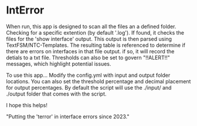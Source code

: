 # IntError
When run, this app is designed to scan all the files an a defined folder. Checking for a specific extention (by default '.log'). If found, it checks the files for the 'show interface' output. This output is then parsed using TextFSM/NTC-Templates. The resulting table is referenced to determine if there are errors on interfaces in that file output. if so, it will record the detials to a txt file. Thresholds can also be set to govern "!!ALERT!!" messages, which highlight potential issues.

To use this app...
Modify the config.yml with input and output folder locations. 
You can also set the threshold percentage and decimal placement for output percentages. By default the script will use the ./input/ and ./output folder that comes with the script.

I hope this helps!

"Putting the 'terror' in interface errors since 2023."
